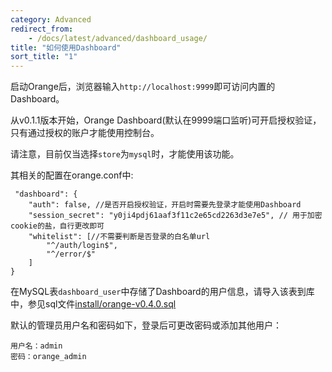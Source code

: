 ```yaml
---
category: Advanced
redirect_from:
    - /docs/latest/advanced/dashboard_usage/
title: "如何使用Dashboard"
sort_title: "1"
---
```


启动Orange后，浏览器输入`http://localhost:9999`即可访问内置的Dashboard。

从v0.1.1版本开始，Orange Dashboard(默认在9999端口监听)可开启授权验证，只有通过授权的账户才能使用控制台。

请注意，目前仅当选择`store`为`mysql`时，才能使用该功能。

其相关的配置在orange.conf中:

```
 "dashboard": {
    "auth": false, //是否开启授权验证，开启时需要先登录才能使用Dashboard
    "session_secret": "y0ji4pdj61aaf3f11c2e65cd2263d3e7e5", // 用于加密cookie的盐，自行更改即可
    "whitelist": [//不需要判断是否登录的白名单url
        "^/auth/login$",
        "^/error/$"
    ]
}
```

在MySQL表`dashboard_user`中存储了Dashboard的用户信息，请导入该表到库中，参见sql文件[install/orange-v0.4.0.sql](https://github.com/sumory/orange/blob/master/intall/orange-v0.4.0.sql)

默认的管理员用户名和密码如下，登录后可更改密码或添加其他用户：

```
用户名：admin
密码：orange_admin
```


